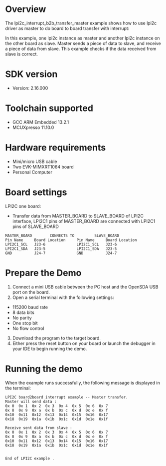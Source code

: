 Overview
========
The lpi2c_interrupt_b2b_transfer_master example shows how to use lpi2c driver as master to do board to board transfer 
with interrupt:

In this example, one lpi2c instance as master and another lpi2c instance on the other board as slave. Master sends a 
piece of data to slave, and receive a piece of data from slave. This example checks if the data received from 
slave is correct.

SDK version
===========
- Version: 2.16.000

Toolchain supported
===================
- GCC ARM Embedded  13.2.1
- MCUXpresso  11.10.0

Hardware requirements
=====================
- Mini/micro USB cable
- Two EVK-MIMXRT1064 board
- Personal Computer

Board settings
==============
LPI2C one board:
  + Transfer data from MASTER_BOARD to SLAVE_BOARD of LPI2C interface, LPI2C1 pins of MASTER_BOARD are connected with
    LPI2C1 pins of SLAVE_BOARD
~~~~~~~~~~~~~~~~~~~~~~~~~~~~~~~~~~~~~~~~~~~~~~~~~~~~~~
MASTER_BOARD        CONNECTS TO         SLAVE_BOARD
Pin Name     Board Location     Pin Name     Board Location
LPI2C1_SCL   J23-6              LPI2C1_SCL   J23-6
LPI2C1_SDA   J23-5              LPI2C1_SDA   J23-5
GND          J24-7              GND          J24-7
~~~~~~~~~~~~~~~~~~~~~~~~~~~~~~~~~~~~~~~~~~~~~~~~~~~~~~

Prepare the Demo
================
1. Connect a mini USB cable between the PC host and the OpenSDA USB port on the board.
2.  Open a serial terminal with the following settings:
   - 115200 baud rate
   - 8 data bits
   - No parity
   - One stop bit
   - No flow control
3. Download the program to the target board.
4. Either press the reset button on your board or launch the debugger in your IDE to begin running the demo.

Running the demo
================
When the example runs successfully, the following message is displayed in the terminal:

~~~~~~~~~~~~~~~~~~~~~
LPI2C board2board interrupt example -- Master transfer.
Master will send data :
0x 0  0x 1  0x 2  0x 3  0x 4  0x 5  0x 6  0x 7  
0x 8  0x 9  0x a  0x b  0x c  0x d  0x e  0x f  
0x10  0x11  0x12  0x13  0x14  0x15  0x16  0x17  
0x18  0x19  0x1a  0x1b  0x1c  0x1d  0x1e  0x1f  

Receive sent data from slave :
0x 0  0x 1  0x 2  0x 3  0x 4  0x 5  0x 6  0x 7  
0x 8  0x 9  0x a  0x b  0x c  0x d  0x e  0x f  
0x10  0x11  0x12  0x13  0x14  0x15  0x16  0x17  
0x18  0x19  0x1a  0x1b  0x1c  0x1d  0x1e  0x1f  


End of LPI2C example .
~~~~~~~~~~~~~~~~~~~~~
